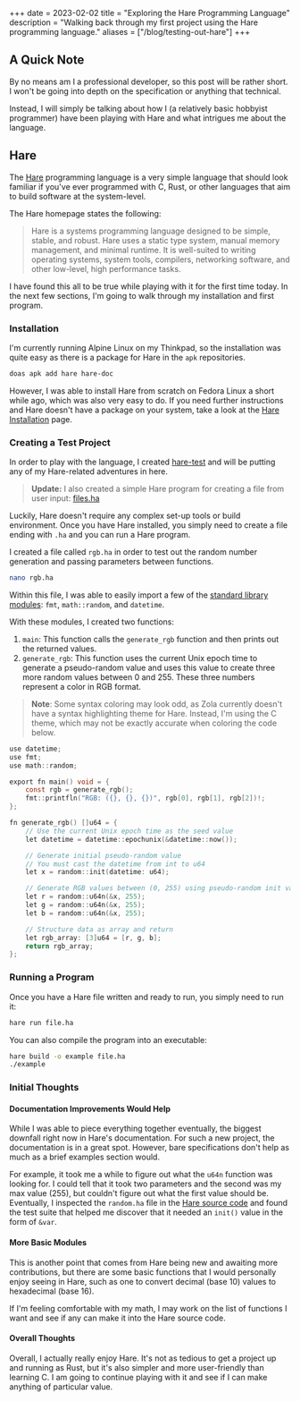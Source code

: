 +++
date = 2023-02-02
title = "Exploring the Hare Programming Language"
description = "Walking back through my first project using the Hare programming language."
aliases = ["/blog/testing-out-hare"]
+++

## A Quick Note

By no means am I a professional developer, so this post will be rather short.
I won't be going into depth on the specification or anything that technical.

Instead, I will simply be talking about how I (a relatively basic hobbyist
programmer) have been playing with Hare and what intrigues me about the
language.

## Hare

The [Hare](https://harelang.org) programming language is a very simple language
that should look familiar if you've ever programmed with C, Rust, or other
languages that aim to build software at the system-level.

The Hare homepage states the following:

>  Hare is a systems programming language designed to be simple, stable, and
>  robust. Hare uses a static type system, manual memory management, and
>  minimal runtime. It is well-suited to writing operating systems, system
>  tools, compilers, networking software, and other low-level, high performance
>  tasks.

I have found this all to be true while playing with it for the first time today.
In the next few sections, I'm going to walk through my installation and first
program.

### Installation

I'm currently running Alpine Linux on my Thinkpad, so the installation was quite
easy as there is a package for Hare in the `apk` repositories.

```sh
doas apk add hare hare-doc
```

However, I was able to install Hare from scratch on Fedora Linux a short while
ago, which was also very easy to do. If you need further instructions and Hare
doesn't have a package on your system, take a look at the [Hare 
Installation](https://harelang.org/installation/) page.

### Creating a Test Project

In order to play with the language, I created
[hare-test](https://github.com/christian-cleberg/hare-projects) and will be 
putting any of my Hare-related adventures in here.

> **Update:** I also created a simple Hare program for creating a file from user
> input:
> [files.ha](https://github.com/christian-cleberg/hare-projects/blob/main/files/files.ha)

Luckily, Hare doesn't require any complex set-up tools or build environment.
Once you have Hare installed, you simply need to create a file ending with `.ha`
and you can run a Hare program.

I created a file called `rgb.ha` in order to test out the random number
generation and passing parameters between functions.

```sh
nano rgb.ha
```

Within this file, I was able to easily import a few of the [standard library
modules](https://harelang.org/tutorials/stdlib/): `fmt`, `math::random`, and
`datetime`.

With these modules, I created two functions:

1. `main`: This function calls the `generate_rgb` function and then prints out
the returned values.
2. `generate_rgb`: This function uses the current Unix epoch time to generate a
pseudo-random value and uses this value to create three more random values
between 0 and 255. These three numbers represent a color in RGB format.

> **Note**: Some syntax coloring may look odd, as Zola currently doesn't have a
> syntax highlighting theme for Hare. Instead, I'm using the C theme, which may
> not be exactly accurate when coloring the code below.

```c
use datetime;
use fmt;
use math::random;

export fn main() void = {
	const rgb = generate_rgb();
	fmt::printfln("RGB: ({}, {}, {})", rgb[0], rgb[1], rgb[2])!;
};

fn generate_rgb() []u64 = {
	// Use the current Unix epoch time as the seed value
	let datetime = datetime::epochunix(&datetime::now());

	// Generate initial pseudo-random value
	// You must cast the datetime from int to u64
	let x = random::init(datetime: u64);

	// Generate RGB values between (0, 255) using pseudo-random init value
	let r = random::u64n(&x, 255);
	let g = random::u64n(&x, 255);
	let b = random::u64n(&x, 255);

	// Structure data as array and return
	let rgb_array: [3]u64 = [r, g, b];
	return rgb_array;
};
```

### Running a Program

Once you have a Hare file written and ready to run, you simply need to run it:

```sh
hare run file.ha
```

You can also compile the program into an executable:

```sh
hare build -o example file.ha
./example
```

### Initial Thoughts

#### Documentation Improvements Would Help

While I was able to piece everything together eventually, the biggest downfall
right now in Hare's documentation. For such a new project, the documentation is
in a great spot. However, bare specifications don't help as much as a brief
examples section would.

For example, it took me a while to figure out what the `u64n` function was
looking for. I could tell that it took two parameters and the second was my max
value (255), but couldn't figure out what the first value should be. Eventually,
I inspected the `random.ha` file in the [Hare source
code](https://git.sr.ht/~sircmpwn/hare/tree/master/item/math/random/random.ha)
and found the test suite that helped me discover that it needed an `init()`
value in the form of `&var`.

#### More Basic Modules

This is another point that comes from Hare being new and awaiting more
contributions, but there are some basic functions that I would personally enjoy
seeing in Hare, such as one to convert decimal (base 10) values to hexadecimal
(base 16).

If I'm feeling comfortable with my math, I may work on the list of functions I
want and see if any can make it into the Hare source code.

#### Overall Thoughts

Overall, I actually really enjoy Hare. It's not as tedious to get a project up
and running as Rust, but it's also simpler and more user-friendly than learning
C. I am going to continue playing with it and see if I can make anything of
particular value.
